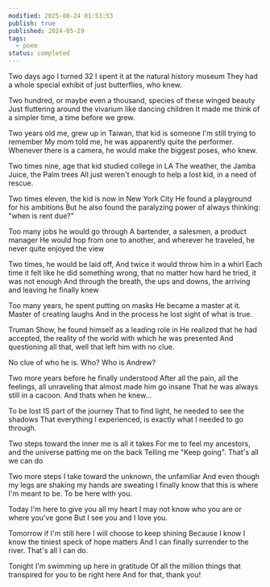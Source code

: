 ```yaml
---
modified: 2025-08-24 01:53:53
publish: true
published: 2024-05-29
tags:
  - poem
status: completed
---
```

Two days ago I turned 32
I spent it at the natural history museum
They had a whole special exhibit of just butterflies, who knew. 

Two hundred, or maybe even a thousand, species of these winged beauty 
Just fluttering around the vivarium like dancing children
It made me think of a simpler time, a time before we grew.

Two years old me, grew up in Taiwan, that kid is someone I'm still trying to remember
My mom told me, he was apparently quite the performer. 
Whenever there is a camera, he would make the biggest poses, who knew.

Two times nine, age that kid studied college in LA
The weather, the Jamba Juice, the Palm trees
All just weren't enough to help a lost kid, in a need of rescue.

Two times eleven, the kid is now in New York City
He found a playground for his ambitions
But he also found the paralyzing power of always thinking: "when is rent due?"

Too many jobs he would go through
A bartender, a salesmen, a product manager
He would hop from one to another, and wherever he traveled, he never quite enjoyed the view

Two times, he would be laid off, And twice it would throw him in a whirl
Each time it felt like he did something wrong, that no matter how hard he tried, it was not enough
And through the breath, the ups and downs, the arriving and leaving he finally knew

Too many years, he spent putting on masks
He became a master at it. Master of creating laughs 
And in the process he lost sight of what is true. 

Truman Show, he found himself as a leading role in
He realized that he had accepted, the reality of the world with which he was presented
And questioning all that, well that left him with no clue.

No clue of who he is.
Who?
Who is Andrew?

Two more years before he finally understood
After all the pain, all the feelings, all unraveling that almost made him go insane
That he was always still in a cacoon. And thats when he knew...

To be lost IS part of the journey
That to find light, he needed to see the shadows
That everything I experienced, is exactly what I needed to go through.


Two steps toward the inner me is all it takes
For me to feel my ancestors, and the universe patting me on the back
Telling me "Keep going". That's all we can do

Two more steps I take toward the unknown, the unfamiliar
And even though my legs are shaking my hands are sweating
I finally know that this is where I'm meant to be. To be here with you.

Today I'm here to give you all my heart
I may not know who you are or where you've gone
But I see you and I love you.

Tomorrow if I'm still here I will choose to keep shining
Because I know I know the tiniest speck of hope matters
And I can finally surrender to the river. That's all I can do.

Tonight I'm swimming up here in gratitude
Of all the million things that transpired for you to be right here
And for that, thank you!
